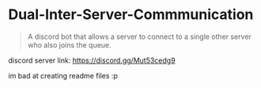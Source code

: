 # Dual-Inter-Server-Commmunication
> A discord bot that allows a server to connect to a single other server who also joins the queue.

discord server link: https://discord.gg/Mut53cedg9

im bad at creating readme files :p
